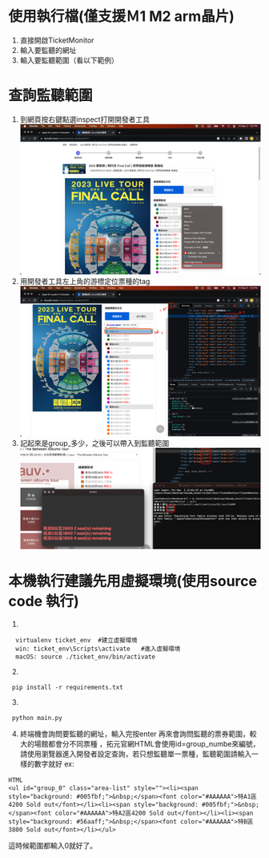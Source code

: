 # 使用執行檔(僅支援Ｍ1 M2 arm晶片)
1. 直接開啟TicketMonitor
2. 輸入要監聽的網址
3. 輸入要監聽範圍（看以下範例）

# 查詢監聽範圍
1. 到網頁按右鍵點選inspect打開開發者工具
![1](https://github.com/AnselCh/ticket_refresh/blob/main/img/1.png)
2. 用開發者工具左上角的游標定位票種的tag
![2](https://github.com/AnselCh/ticket_refresh/blob/main/img/2.png)
3. 記起來是group_多少，之後可以帶入到監聽範圍
![3](https://github.com/AnselCh/ticket_refresh/blob/main/img/3.png)


# 本機執行建議先用虛擬環境(使用source code 執行)
1.
```
  virtualenv ticket_env  #建立虛擬環境
  win: ticket_env\Scripts\activate   #進入虛擬環境
  macOS: source ./ticket_env/bin/activate
```
2.
```
 pip install -r requirements.txt
```

3.
```
 python main.py
```

4. 終端機會詢問要監聽的網址，輸入完按enter
再來會詢問監聽的票券範圍，較大的場館都會分不同票種 ，拓元官網HTML會使用id=group_numbe來編號，請使用瀏覽器進入開發者設定查詢，若只想監聽單一票種，監聽範圍請輸入一樣的數字就好
ex:
```
HTML
<ul id="group_0" class="area-list" style=""><li><span style="background: #005fbf;">&nbsp;</span><font color="#AAAAAA">特A1區4200 Sold out</font></li><li><span style="background: #005fbf;">&nbsp;</span><font color="#AAAAAA">特A2區4200 Sold out</font></li><li><span style="background: #56aaff;">&nbsp;</span><font color="#AAAAAA">特B區3800 Sold out</font></li></ul>
```
這時候範圍都輸入0就好了。

